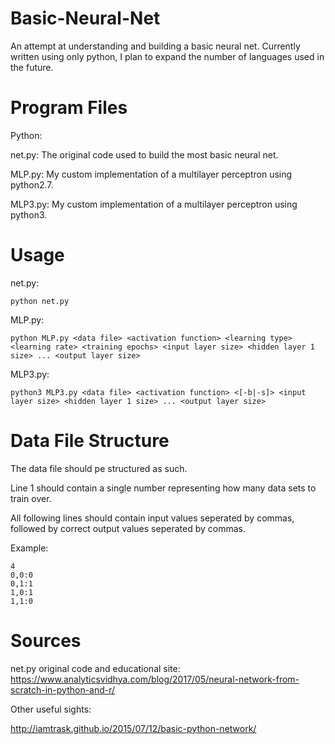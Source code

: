 # Basic-Neural-Net
An attempt at understanding and building a basic neural net. Currently written using only python, I plan to expand the number of languages used in the future.

# Program Files
Python:

net.py:	The original code used to build the most basic neural net.

MLP.py:	My custom implementation of a multilayer perceptron using python2.7.

MLP3.py: My custom implementation of a multilayer perceptron using python3.

# Usage
net.py:

	python net.py

MLP.py:

	python MLP.py <data file> <activation function> <learning type> <learning rate> <training epochs> <input layer size> <hidden layer 1 size> ... <output layer size>

MLP3.py:

	python3 MLP3.py <data file> <activation function> <[-b|-s]> <input layer size> <hidden layer 1 size> ... <output layer size>

# Data File Structure
The data file should pe structured as such.

Line 1 should contain a single number representing how many data sets to train over.

All following lines should contain input values seperated by commas, followed by correct output values seperated by commas.

Example:
	
	4
	0,0:0
	0,1:1
	1,0:1
	1,1:0

# Sources
net.py original code and educational site: https://www.analyticsvidhya.com/blog/2017/05/neural-network-from-scratch-in-python-and-r/

Other useful sights:

http://iamtrask.github.io/2015/07/12/basic-python-network/
